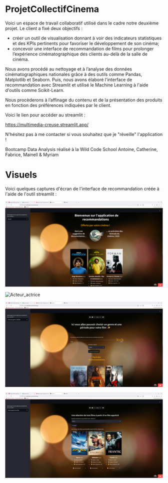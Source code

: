 # ProjetCollectifCinema
Voici un espace de travail collaboratif utilisé dans le cadre notre deuxième projet.
Le client a fixé deux objectifs :
- créer un outil de visualisation donnant à voir des indicateurs statistiques et des KPIs pertinents pour favoriser le développement de son cinéma;
- concevoir une interface de recommandation de films pour prolonger l’expérience cinématographique des clients au-delà de la salle de cinéma.

Nous avons procédé au nettoyage et à l’analyse des données cinématographiques nationales grâce à des outils comme Pandas, Matplotlib et Seaborn. Puis, nous avons élaboré l'interface de recommandation avec Streamlit et utilisé le Machine Learning à l'aide d'outils comme Scikit-Learn. 

Nous procèderons à l’affinage du contenu et de la présentation des produits en fonction des préférences indiquées par le client.

Voici le lien pour accéder au streamlit :

https://multimedia-creuse.streamlit.app/

N'hésitez pas à me contacter si vous souhaitez que je "réveille" l'application !

Bootcamp Data Analysis réalisé à la Wild Code School
Antoine, Catherine, Fabrice, Mainell & Myriam

# Visuels

Voici quelques captures d'écran de l'interface de recommandation créée à l'aide de l'outil streamlit :

![Accueil](images/accueil.png)

![Acteur_actrice](images/acteur.png)

![Genre_periode](images/genre.png)

![Machine_learning](images/ml.png)
